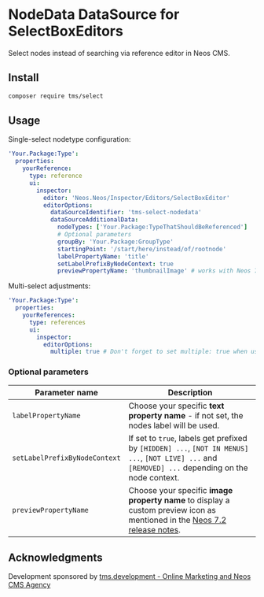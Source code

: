 # NodeData DataSource for SelectBoxEditors

Select nodes instead of searching via reference editor in Neos CMS.

## Install

```bash
composer require tms/select
```

## Usage

Single-select nodetype configuration:
```yaml
'Your.Package:Type':
  properties:
    yourReference:
      type: reference
      ui:
        inspector:
          editor: 'Neos.Neos/Inspector/Editors/SelectBoxEditor'
          editorOptions:
            dataSourceIdentifier: 'tms-select-nodedata'
            dataSourceAdditionalData:
              nodeTypes: ['Your.Package:TypeThatShouldBeReferenced']
              # Optional parameters
              groupBy: 'Your.Package:GroupType'
              startingPoint: '/start/here/instead/of/rootnode'
              labelPropertyName: 'title'
              setLabelPrefixByNodeContext: true
              previewPropertyName: 'thumbnailImage' # works with Neos 7.2+
```

Multi-select adjustments:
```yaml
'Your.Package:Type':
  properties:
    yourReferences:
      type: references
      ui:
        inspector:
          editorOptions:
            multiple: true # Don't forget to set multiple: true when using type: references
```

### Optional parameters
| Parameter name                | Description |
|-------------------------------|---|
| `labelPropertyName`           | Choose your specific **text property name** - if not set, the nodes label will be used. |
| `setLabelPrefixByNodeContext` | If set to `true`, labels get prefixed by `[HIDDEN] ...`, `[NOT IN MENUS] ...`, `[NOT LIVE] ...` and `[REMOVED] ...` depending on the node context. |
| `previewPropertyName`         | Choose your specific **image property name** to display a custom preview icon as mentioned in the [Neos 7.2 release notes](https://www.neos.io/blog/neos-flow-72-released.html#neos-7-1-features). |

## Acknowledgments
Development sponsored by [tms.development - Online Marketing and Neos CMS Agency](https://www.tms-development.de/)
